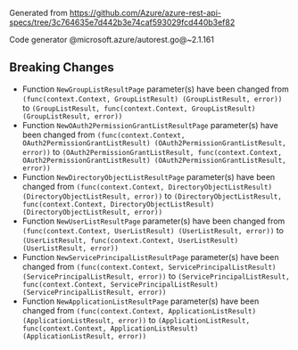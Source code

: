 Generated from https://github.com/Azure/azure-rest-api-specs/tree/3c764635e7d442b3e74caf593029fcd440b3ef82

Code generator @microsoft.azure/autorest.go@~2.1.161

## Breaking Changes

- Function `NewGroupListResultPage` parameter(s) have been changed from `(func(context.Context, GroupListResult) (GroupListResult, error))` to `(GroupListResult, func(context.Context, GroupListResult) (GroupListResult, error))`
- Function `NewOAuth2PermissionGrantListResultPage` parameter(s) have been changed from `(func(context.Context, OAuth2PermissionGrantListResult) (OAuth2PermissionGrantListResult, error))` to `(OAuth2PermissionGrantListResult, func(context.Context, OAuth2PermissionGrantListResult) (OAuth2PermissionGrantListResult, error))`
- Function `NewDirectoryObjectListResultPage` parameter(s) have been changed from `(func(context.Context, DirectoryObjectListResult) (DirectoryObjectListResult, error))` to `(DirectoryObjectListResult, func(context.Context, DirectoryObjectListResult) (DirectoryObjectListResult, error))`
- Function `NewUserListResultPage` parameter(s) have been changed from `(func(context.Context, UserListResult) (UserListResult, error))` to `(UserListResult, func(context.Context, UserListResult) (UserListResult, error))`
- Function `NewServicePrincipalListResultPage` parameter(s) have been changed from `(func(context.Context, ServicePrincipalListResult) (ServicePrincipalListResult, error))` to `(ServicePrincipalListResult, func(context.Context, ServicePrincipalListResult) (ServicePrincipalListResult, error))`
- Function `NewApplicationListResultPage` parameter(s) have been changed from `(func(context.Context, ApplicationListResult) (ApplicationListResult, error))` to `(ApplicationListResult, func(context.Context, ApplicationListResult) (ApplicationListResult, error))`
